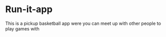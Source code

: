 # Run-it-app
This is a pickup basketball app were you can meet up with other people to play games with 
